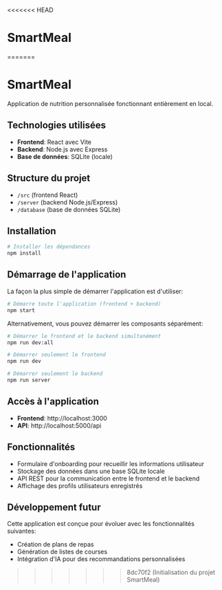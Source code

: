 <<<<<<< HEAD
# SmartMeal
=======
# SmartMeal

Application de nutrition personnalisée fonctionnant entièrement en local.

## Technologies utilisées

- **Frontend**: React avec Vite
- **Backend**: Node.js avec Express
- **Base de données**: SQLite (locale)

## Structure du projet

- `/src` (frontend React)
- `/server` (backend Node.js/Express)
- `/database` (base de données SQLite)

## Installation

```bash
# Installer les dépendances
npm install
```

## Démarrage de l'application

La façon la plus simple de démarrer l'application est d'utiliser:

```bash
# Démarre toute l'application (frontend + backend)
npm start
```

Alternativement, vous pouvez démarrer les composants séparément:

```bash
# Démarrer le frontend et le backend simultanément
npm run dev:all

# Démarrer seulement le frontend
npm run dev

# Démarrer seulement le backend
npm run server
```

## Accès à l'application

- **Frontend**: http://localhost:3000
- **API**: http://localhost:5000/api

## Fonctionnalités

- Formulaire d'onboarding pour recueillir les informations utilisateur
- Stockage des données dans une base SQLite locale
- API REST pour la communication entre le frontend et le backend
- Affichage des profils utilisateurs enregistrés

## Développement futur

Cette application est conçue pour évoluer avec les fonctionnalités suivantes:

- Création de plans de repas
- Génération de listes de courses
- Intégration d'IA pour des recommandations personnalisées
>>>>>>> 8dc70f2 (Initialisation du projet SmartMeal)
